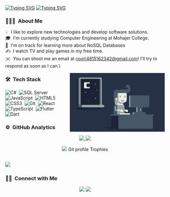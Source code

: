 
<!--
**ali481516/ali481516** is a ✨ _special_ ✨ repository because its `README.md` (this file) appears on your GitHub profile.

Here are some ideas to get you started:

- 🔭 I’m currently working on ...
- 🌱 I’m currently learning ...
- 👯 I’m looking to collaborate on ...
- 🤔 I’m looking for help with ...
- 💬 Ask me about ...
- 📫 How to reach me: ...
- 😄 Pronouns: ...
- ⚡ Fun fact: ...
-->
<!-- ## 👋 &nbsp;Hey there! I'm Ali Nouri -->

<a href="https://git.io/typing-svg"><img src="https://readme-typing-svg.herokuapp.com?font=Fira+Code&weight=600&size=30&duration=3000&pause=5000&color=851c73&center=true&vCenter=true&width=1000&lines=Hey+there%2C+I'm+Ali+Nouri" alt="Typing SVG" /></a>
<a href="https://git.io/typing-svg"><img src="https://readme-typing-svg.herokuapp.com?font=Fira+Code&weight=400&size=25&duration=3000&pause=5000&color=32A8BBFF&center=true&vCenter=true&width=1000&lines=A+passionate+developer+from+Iran" alt="Typing SVG" /></a>

### 👨🏻‍💻 &nbsp;About Me

💡 &nbsp;I like to explore new technologies and develop software solutions.\
🎓 &nbsp;I'm currently studying Computer Engineering at Mohajer College.\
🌱 &nbsp;I'm on track for learning more about NoSQL Databases\
✍️ &nbsp;I watch TV and play games in my free time.\
✉️ &nbsp;You can shoot me an email at noori4815162342@gmail.com! I'll try to respond as soon as I can.\


<img alt="Night Coding" src="https://raw.githubusercontent.com/AVS1508/AVS1508/master/assets/Night-Coding.gif" align="right"/>

### 🛠 &nbsp;Tech Stack

![C#](https://img.shields.io/badge/c%23-239120?style=for-the-badge&logo=unity&logoColor=white)&nbsp;
![SQL Server](https://img.shields.io/badge/sql_server-%23323330.svg?style=for-the-badge)&nbsp;
![JavaScript](https://img.shields.io/badge/javascript-%23323330.svg?style=for-the-badge&logo=javascript&logoColor=%23F7DF1E)&nbsp;
![HTML5](https://img.shields.io/badge/html5-%23E34F26.svg?style=for-the-badge&logo=html5&logoColor=white)&nbsp;
![CSS3](https://img.shields.io/badge/css3-%231572B6.svg?style=for-the-badge&logo=css&logoColor=white)&nbsp;
![Git](https://img.shields.io/badge/git-%23F05033.svg?style=for-the-badge&logo=git&logoColor=white)&nbsp;
![React](https://img.shields.io/badge/react-%234285F4.svg?style=for-the-badge&logo=react&logoColor=white)&nbsp;
![TypeScript](https://img.shields.io/badge/typescript-%23EEEEEE.svg?style=for-the-badge&logo=typescript&logoColor=%233178C6)&nbsp;
![Flutter](https://img.shields.io/badge/flutter-%2302569B.svg?style=for-the-badge&logo=flutter&logoColor=white)&nbsp;
![Dart](https://img.shields.io/badge/dart-%230175C2.svg?style=for-the-badge&logo=dart&logoColor=%23EEEEEE)&nbsp;

### ⚙️ &nbsp;GitHub Analytics

<p align="center">
  <a href="https://github.com/ali481516">
    <img height="180em" src="https://github-readme-stats-eight-theta.vercel.app/api?username=ali481516&show_icons=true&theme=algolia&include_all_commits=true&count_private=true"/>
  </a>
  <a href="https://github.com/ali481516">
    <img height="180em" src="https://github-readme-stats-eight-theta.vercel.app/api/top-langs/?username=ali481516&layout=compact&langs_count=8&theme=algolia"/>
  </a>
</p>

<p align="center"><img src="https://media.giphy.com/media/QaMcXSekUWx7aogAUr/giphy.gif" width="30" />&nbsp;Git profile Trophies</p><br>
<img src="https://github-profile-trophy.vercel.app/?username=ali481516&theme=juicyfresh&no-bg=true" />

### 🤝🏻 &nbsp;Connect with Me

<p align="center">
<a href="https://www.linkedin.com/in/ali-nouri-b442a0254/"><img src="https://img.shields.io/badge/Linkedin-0077B5?style=flat&logo=Linkedin&logoColor=white"/></a>
<a href="mailto:noori4815162342@gmail.com"><img src="https://img.shields.io/badge/-Ali%20Nouri-D14836?style=flat&logo=Gmail&logoColor=white"/></a>
</p>

